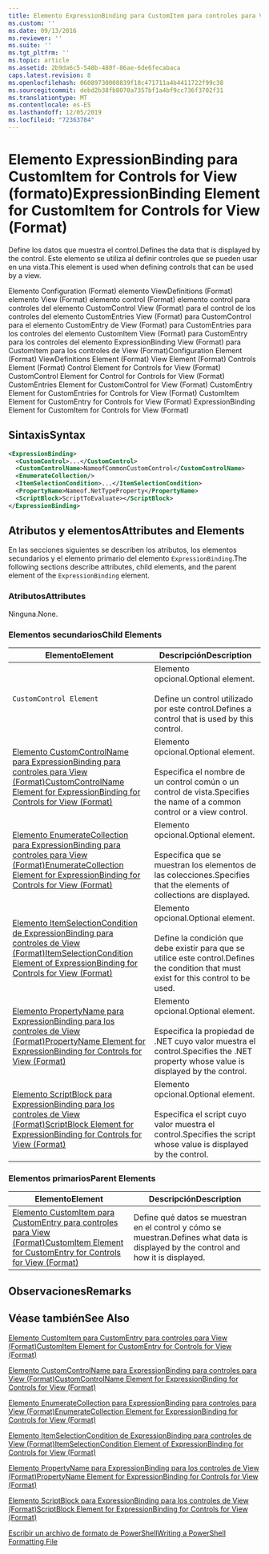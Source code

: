 ```yaml
---
title: Elemento ExpressionBinding para CustomItem para controles para View (Format) | Microsoft Docs
ms.custom: ''
ms.date: 09/13/2016
ms.reviewer: ''
ms.suite: ''
ms.tgt_pltfrm: ''
ms.topic: article
ms.assetid: 2b9da6c5-548b-480f-86ae-6de6fecabaca
caps.latest.revision: 8
ms.openlocfilehash: 06089730008839f18c471711a4b4411722f99c38
ms.sourcegitcommit: debd2b38fb8070a7357bf1a4bf9cc736f3702f31
ms.translationtype: MT
ms.contentlocale: es-ES
ms.lasthandoff: 12/05/2019
ms.locfileid: "72363784"
---
```

# <a name="expressionbinding-element-for-customitem-for-controls-for-view-format"></a><span data-ttu-id="20c71-102">Elemento ExpressionBinding para CustomItem for Controls for View (formato)</span><span class="sxs-lookup"><span data-stu-id="20c71-102">ExpressionBinding Element for CustomItem for Controls for View (Format)</span></span>

<span data-ttu-id="20c71-103">Define los datos que muestra el control.</span><span class="sxs-lookup"><span data-stu-id="20c71-103">Defines the data that is displayed by the control.</span></span> <span data-ttu-id="20c71-104">Este elemento se utiliza al definir controles que se pueden usar en una vista.</span><span class="sxs-lookup"><span data-stu-id="20c71-104">This element is used when defining controls that can be used by a view.</span></span>

<span data-ttu-id="20c71-105">Elemento Configuration (Format) elemento ViewDefinitions (Format) elemento View (Format) elemento control (Format) elemento control para controles del elemento CustomControl View (Format) para el control de los controles del elemento CustomEntries View (Format) para CustomControl para el elemento CustomEntry de View (Format) para CustomEntries para los controles del elemento CustomItem View (Format) para CustomEntry para los controles del elemento ExpressionBinding View (Format) para CustomItem para los controles de View (Format)</span><span class="sxs-lookup"><span data-stu-id="20c71-105">Configuration Element (Format) ViewDefinitions Element (Format) View Element (Format) Controls Element (Format) Control Element for Controls for View (Format) CustomControl Element for Control for Controls for View (Format) CustomEntries Element for CustomControl for View (Format) CustomEntry Element for CustomEntries for Controls for View (Format) CustomItem Element for CustomEntry for Controls for View (Format) ExpressionBinding Element for CustomItem for Controls for View (Format)</span></span>

## <a name="syntax"></a><span data-ttu-id="20c71-106">Sintaxis</span><span class="sxs-lookup"><span data-stu-id="20c71-106">Syntax</span></span>

```xml
<ExpressionBinding>
  <CustomControl>...</CustomControl>
  <CustomControlName>NameofCommonCustomControl</CustomControlName>
  <EnumerateCollection/>
  <ItemSelectionCondition>...</ItemSelectionCondition>
  <PropertyName>Nameof.NetTypeProperty</PropertyName>
  <ScriptBlock>ScriptToEvaluate></ScriptBlock>
</ExpressionBinding>
```

## <a name="attributes-and-elements"></a><span data-ttu-id="20c71-107">Atributos y elementos</span><span class="sxs-lookup"><span data-stu-id="20c71-107">Attributes and Elements</span></span>

<span data-ttu-id="20c71-108">En las secciones siguientes se describen los atributos, los elementos secundarios y el elemento primario del elemento `ExpressionBinding`.</span><span class="sxs-lookup"><span data-stu-id="20c71-108">The following sections describe attributes, child elements, and the parent element of the `ExpressionBinding` element.</span></span>

### <a name="attributes"></a><span data-ttu-id="20c71-109">Atributos</span><span class="sxs-lookup"><span data-stu-id="20c71-109">Attributes</span></span>

<span data-ttu-id="20c71-110">Ninguna.</span><span class="sxs-lookup"><span data-stu-id="20c71-110">None.</span></span>

### <a name="child-elements"></a><span data-ttu-id="20c71-111">Elementos secundarios</span><span class="sxs-lookup"><span data-stu-id="20c71-111">Child Elements</span></span>

|<span data-ttu-id="20c71-112">Elemento</span><span class="sxs-lookup"><span data-stu-id="20c71-112">Element</span></span>|<span data-ttu-id="20c71-113">Descripción</span><span class="sxs-lookup"><span data-stu-id="20c71-113">Description</span></span>|
|-------------|-----------------|
|`CustomControl Element`|<span data-ttu-id="20c71-114">Elemento opcional.</span><span class="sxs-lookup"><span data-stu-id="20c71-114">Optional element.</span></span><br /><br /> <span data-ttu-id="20c71-115">Define un control utilizado por este control.</span><span class="sxs-lookup"><span data-stu-id="20c71-115">Defines a control that is used by this control.</span></span>|
|[<span data-ttu-id="20c71-116">Elemento CustomControlName para ExpressionBinding para controles para View (Format)</span><span class="sxs-lookup"><span data-stu-id="20c71-116">CustomControlName Element for ExpressionBinding for Controls for View (Format)</span></span>](./customcontrolname-element-for-expressionbinding-for-controls-for-view-format.md)|<span data-ttu-id="20c71-117">Elemento opcional.</span><span class="sxs-lookup"><span data-stu-id="20c71-117">Optional element.</span></span><br /><br /> <span data-ttu-id="20c71-118">Especifica el nombre de un control común o un control de vista.</span><span class="sxs-lookup"><span data-stu-id="20c71-118">Specifies the name of a common control or a view control.</span></span>|
|[<span data-ttu-id="20c71-119">Elemento EnumerateCollection para ExpressionBinding para controles para View (Format)</span><span class="sxs-lookup"><span data-stu-id="20c71-119">EnumerateCollection Element for ExpressionBinding for Controls for View (Format)</span></span>](./enumeratecollection-element-for-expressionbinding-for-controls-for-view-format.md)|<span data-ttu-id="20c71-120">Elemento opcional.</span><span class="sxs-lookup"><span data-stu-id="20c71-120">Optional element.</span></span><br /><br /> <span data-ttu-id="20c71-121">Especifica que se muestran los elementos de las colecciones.</span><span class="sxs-lookup"><span data-stu-id="20c71-121">Specifies that the elements of collections are displayed.</span></span>|
|[<span data-ttu-id="20c71-122">Elemento ItemSelectionCondition de ExpressionBinding para controles de View (Format)</span><span class="sxs-lookup"><span data-stu-id="20c71-122">ItemSelectionCondition Element of ExpressionBinding for Controls for View (Format)</span></span>](./itemselectioncondition-element-for-expressionbinding-for-controls-for-view-format.md)|<span data-ttu-id="20c71-123">Elemento opcional.</span><span class="sxs-lookup"><span data-stu-id="20c71-123">Optional element.</span></span><br /><br /> <span data-ttu-id="20c71-124">Define la condición que debe existir para que se utilice este control.</span><span class="sxs-lookup"><span data-stu-id="20c71-124">Defines the condition that must exist for this control to be used.</span></span>|
|[<span data-ttu-id="20c71-125">Elemento PropertyName para ExpressionBinding para los controles de View (Format)</span><span class="sxs-lookup"><span data-stu-id="20c71-125">PropertyName Element for ExpressionBinding for Controls for View (Format)</span></span>](./propertyname-element-for-expressionbinding-for-controls-for-view-format.md)|<span data-ttu-id="20c71-126">Elemento opcional.</span><span class="sxs-lookup"><span data-stu-id="20c71-126">Optional element.</span></span><br /><br /> <span data-ttu-id="20c71-127">Especifica la propiedad de .NET cuyo valor muestra el control.</span><span class="sxs-lookup"><span data-stu-id="20c71-127">Specifies the .NET property whose value is displayed by the control.</span></span>|
|[<span data-ttu-id="20c71-128">Elemento ScriptBlock para ExpressionBinding para los controles de View (Format)</span><span class="sxs-lookup"><span data-stu-id="20c71-128">ScriptBlock Element for ExpressionBinding for Controls for View (Format)</span></span>](./scriptblock-element-for-expressionbinding-for-controls-for-view-format.md)|<span data-ttu-id="20c71-129">Elemento opcional.</span><span class="sxs-lookup"><span data-stu-id="20c71-129">Optional element.</span></span><br /><br /> <span data-ttu-id="20c71-130">Especifica el script cuyo valor muestra el control.</span><span class="sxs-lookup"><span data-stu-id="20c71-130">Specifies the script whose value is displayed by the control.</span></span>|

### <a name="parent-elements"></a><span data-ttu-id="20c71-131">Elementos primarios</span><span class="sxs-lookup"><span data-stu-id="20c71-131">Parent Elements</span></span>

|<span data-ttu-id="20c71-132">Elemento</span><span class="sxs-lookup"><span data-stu-id="20c71-132">Element</span></span>|<span data-ttu-id="20c71-133">Descripción</span><span class="sxs-lookup"><span data-stu-id="20c71-133">Description</span></span>|
|-------------|-----------------|
|[<span data-ttu-id="20c71-134">Elemento CustomItem para CustomEntry para controles para View (Format)</span><span class="sxs-lookup"><span data-stu-id="20c71-134">CustomItem Element for CustomEntry for Controls for View (Format)</span></span>](./customitem-element-for-customentry-for-controls-for-view-format.md)|<span data-ttu-id="20c71-135">Define qué datos se muestran en el control y cómo se muestran.</span><span class="sxs-lookup"><span data-stu-id="20c71-135">Defines what data is displayed by the control and how it is displayed.</span></span>|

## <a name="remarks"></a><span data-ttu-id="20c71-136">Observaciones</span><span class="sxs-lookup"><span data-stu-id="20c71-136">Remarks</span></span>

## <a name="see-also"></a><span data-ttu-id="20c71-137">Véase también</span><span class="sxs-lookup"><span data-stu-id="20c71-137">See Also</span></span>

[<span data-ttu-id="20c71-138">Elemento CustomItem para CustomEntry para controles para View (Format)</span><span class="sxs-lookup"><span data-stu-id="20c71-138">CustomItem Element for CustomEntry for Controls for View (Format)</span></span>](./customitem-element-for-customentry-for-controls-for-view-format.md)

[<span data-ttu-id="20c71-139">Elemento CustomControlName para ExpressionBinding para controles para View (Format)</span><span class="sxs-lookup"><span data-stu-id="20c71-139">CustomControlName Element for ExpressionBinding for Controls for View (Format)</span></span>](./customcontrolname-element-for-expressionbinding-for-controls-for-view-format.md)

[<span data-ttu-id="20c71-140">Elemento EnumerateCollection para ExpressionBinding para controles para View (Format)</span><span class="sxs-lookup"><span data-stu-id="20c71-140">EnumerateCollection Element for ExpressionBinding for Controls for View (Format)</span></span>](./enumeratecollection-element-for-expressionbinding-for-controls-for-view-format.md)

[<span data-ttu-id="20c71-141">Elemento ItemSelectionCondition de ExpressionBinding para controles de View (Format)</span><span class="sxs-lookup"><span data-stu-id="20c71-141">ItemSelectionCondition Element of ExpressionBinding for Controls for View (Format)</span></span>](./itemselectioncondition-element-for-expressionbinding-for-controls-for-view-format.md)

[<span data-ttu-id="20c71-142">Elemento PropertyName para ExpressionBinding para los controles de View (Format)</span><span class="sxs-lookup"><span data-stu-id="20c71-142">PropertyName Element for ExpressionBinding for Controls for View (Format)</span></span>](./propertyname-element-for-expressionbinding-for-controls-for-view-format.md)

[<span data-ttu-id="20c71-143">Elemento ScriptBlock para ExpressionBinding para los controles de View (Format)</span><span class="sxs-lookup"><span data-stu-id="20c71-143">ScriptBlock Element for ExpressionBinding for Controls for View (Format)</span></span>](./scriptblock-element-for-expressionbinding-for-controls-for-view-format.md)

[<span data-ttu-id="20c71-144">Escribir un archivo de formato de PowerShell</span><span class="sxs-lookup"><span data-stu-id="20c71-144">Writing a PowerShell Formatting File</span></span>](./writing-a-powershell-formatting-file.md)
